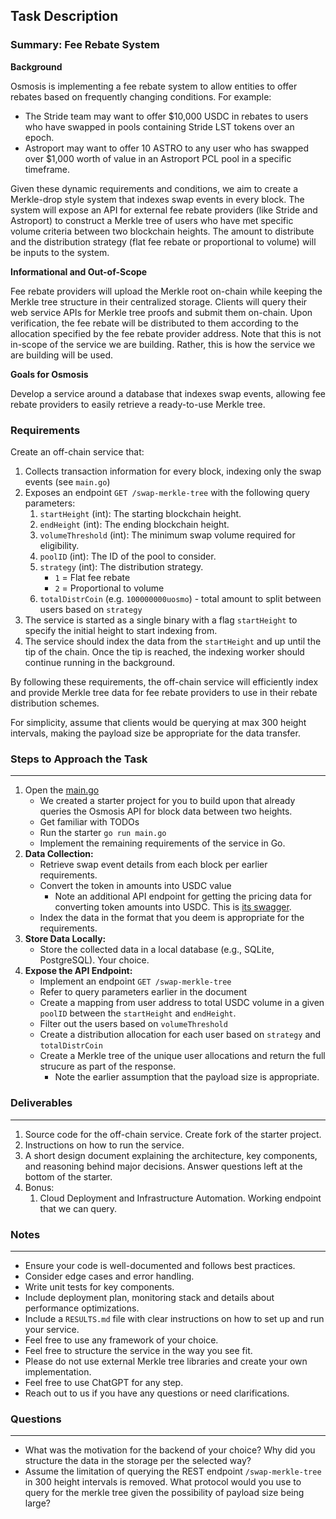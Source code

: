 ## Task Description

### Summary: Fee Rebate System

**Background**

Osmosis is implementing a fee rebate system to allow entities to offer rebates based on frequently changing conditions. For example:

- The Stride team may want to offer $10,000 USDC in rebates to users who have swapped in pools containing Stride LST tokens over an epoch.
- Astroport may want to offer 10 ASTRO to any user who has swapped over $1,000 worth of value in an Astroport PCL pool in a specific timeframe.

Given these dynamic requirements and conditions, we aim to create a Merkle-drop style system that indexes swap events in every block. The system will expose an API for external fee rebate providers (like Stride and Astroport) to construct a Merkle tree of users who have met specific volume criteria between two blockchain heights. The amount to distribute and the distribution strategy (flat fee rebate or proportional to volume) will be inputs to the system.

**Informational and Out-of-Scope**

Fee rebate providers will upload the Merkle root on-chain while keeping the Merkle tree structure in their centralized storage. Clients will query their web service APIs for Merkle tree proofs and submit them on-chain. Upon verification, the fee rebate will be distributed to them according to the allocation specified by the fee rebate provider address. Note that this is not in-scope of 
the service we are building. Rather, this is how the service we are building will be used.

**Goals for Osmosis**

Develop a service around a database that indexes swap events, allowing fee rebate providers to easily retrieve a ready-to-use Merkle tree.

### Requirements

Create an off-chain service that:

1. Collects transaction information for every block, indexing only the swap events (see `main.go`)
2. Exposes an endpoint `GET /swap-merkle-tree` with the following query parameters:
    1. `startHeight` (int): The starting blockchain height.
    2. `endHeight` (int): The ending blockchain height.
    3. `volumeThreshold` (int): The minimum swap volume required for eligibility.
    4. `poolID` (int): The ID of the pool to consider.
    5. `strategy` (int): The distribution strategy.
        - `1` = Flat fee rebate
        - `2` = Proportional to volume
    6. `totalDistrCoin` (e.g. `100000000uosmo`) - total amount to split between users based on `strategy`
3. The service is started as a single binary with a flag `startHeight` to specify the initial height to start indexing from.
4. The service should index the data from the `startHeight` and up until the tip of the chain. Once the tip is reached, the indexing worker should continue running in the background.

By following these requirements, the off-chain service will efficiently index and provide Merkle tree data for fee rebate providers to use in their rebate distribution schemes.

For simplicity, assume that clients would be querying at max 300 height intervals, making the payload size be appropriate for the data transfer.

### Steps to Approach the Task

---

1. Open the [main.go](https://github.com/osmosis-labs/swap-merkle-drop-take-home-starter/blob/main/main.go)
    - We created a starter project for you to build upon that already queries the Osmosis API for block data
    between two heights.
    - Get familiar with TODOs
    - Run the starter `go run main.go`
    - Implement the remaining requirements of the service in Go.
2. **Data Collection:**
    - Retrieve swap event details from each block per earlier requirements.
    - Convert the token in amounts into USDC value
        - Note an additional API endpoint for getting the pricing data for converting token amounts into USDC. This is [its swagger](https://sqs.osmosis.zone/swagger/index.html#/default/get_tokens_prices).
    - Index the data in the format that you deem is appropriate for the requirements.
3. **Store Data Locally:**
    - Store the collected data in a local database (e.g., SQLite, PostgreSQL). Your choice.
4. **Expose the API Endpoint:**
    - Implement an endpoint `GET /swap-merkle-tree`
    - Refer to query parameters earlier in the document
    - Create a mapping from user address to total USDC volume in a given `poolID` between the `startHeight` and `endHeight`.
    - Filter out the users based on `volumeThreshold`
    - Create a distribution allocation for each user based on `strategy` and `totalDistrCoin`
    - Create a Merkle tree of the unique user allocations and return the full strucure as part of the response.
        - Note the earlier assumption that the payload size is appropriate.

### Deliverables

---

1. Source code for the off-chain service. Create fork of the starter project.
2. Instructions on how to run the service.
3. A short design document explaining the architecture, key components, and reasoning behind major decisions. Answer questions left at the bottom of the starter.
4. Bonus:
    1. Cloud Deployment and Infrastructure Automation. Working endpoint that we can query.

### Notes

---

- Ensure your code is well-documented and follows best practices.
- Consider edge cases and error handling.
- Write unit tests for key components.
- Include deployment plan, monitoring stack and details about performance optimizations.
- Include a `RESULTS.md` file with clear instructions on how to set up and run your service.
- Feel free to use any framework of your choice.
- Feel free to structure the service in the way you see fit.
- Please do not use external Merkle tree libraries and create your own implementation.
- Feel free to use ChatGPT for any step.
- Reach out to us if you have any questions or need clarifications.

### Questions

---

- What was the motivation for the backend of your choice? Why did you structure the data in the storage per the selected way?
- Assume the limitation of querying  the REST endpoint `/swap-merkle-tree` in 300 height intervals is removed. What protocol would you use to query for the merkle tree given the possibility of payload size being large?